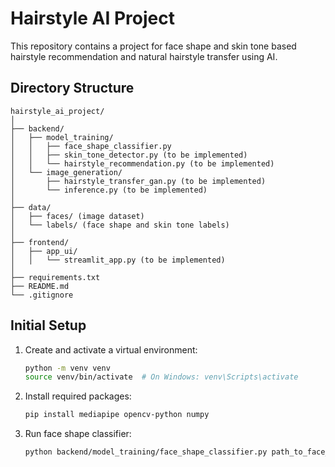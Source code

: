 # Hairstyle AI Project

This repository contains a project for face shape and skin tone based hairstyle recommendation and natural hairstyle transfer using AI.

## Directory Structure

```
hairstyle_ai_project/
│
├── backend/
│   ├── model_training/
│   │   ├── face_shape_classifier.py
│   │   ├── skin_tone_detector.py (to be implemented)
│   │   └── hairstyle_recommendation.py (to be implemented)
│   └── image_generation/
│       ├── hairstyle_transfer_gan.py (to be implemented)
│       └── inference.py (to be implemented)
│
├── data/
│   ├── faces/ (image dataset)
│   └── labels/ (face shape and skin tone labels)
│
├── frontend/
│   ├── app_ui/
│   │   └── streamlit_app.py (to be implemented)
│
├── requirements.txt
├── README.md
└── .gitignore
```

## Initial Setup

1. Create and activate a virtual environment:
   ```bash
   python -m venv venv
   source venv/bin/activate  # On Windows: venv\Scripts\activate
   ```

2. Install required packages:
   ```bash
   pip install mediapipe opencv-python numpy
   ```

3. Run face shape classifier:
   ```bash
   python backend/model_training/face_shape_classifier.py path_to_face_image.jpg
   ```

